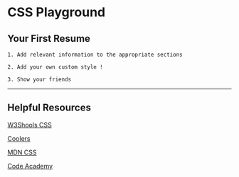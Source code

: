 # CSS Playground

## Your First Resume

    1. Add relevant information to the appropriate sections

    2. Add your own custom style !

    3. Show your friends

---

## Helpful Resources

[W3Shools CSS](https://www.w3schools.com/css/default.asp)

[Coolers](https://coolors.co/)

[MDN CSS](https://developer.mozilla.org/en-US/docs/Web/CSS)

[Code Academy](https://www.codecademy.com/learn/learn-css/modules/learn-css-selectors-visual-rules/cheatsheet)
